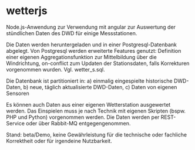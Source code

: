 # wetterjs

Node.js-Anwendung zur Verwendung mit angular zur Auswertung der stündlichen Daten des DWD für einige Messstationen.

Die Daten werden heruntergeladen und in einer Postgresql-Datenbank abgelegt. Von Postgresql werden erweiterte Features genutzt: 
Definition einer eigenen Aggregationsfunktion zur Mittelbildung über die Windrichtung, on-conflict zum Updaten der Stationsdaten, falls Korrekturen vorgenommen wurden. Vgl. wetter_s.sql.

Die Datenbank ist partitioniert in: 
	a) einmalig eingespielte historische DWD-Daten, 
	b) neue, täglich aktualisierte DWD-Daten, 
	c) Daten von eigenen Sensoren 

Es können auch Daten aus einer eigenen Wetterstation ausgewertet werden. Das Einspielen muss je nach Technik mit eigenen Skripten (bspw. PHP und Python) vorgenommen werden. Die Daten werden per REST-Service oder über Rabbit-MQ entgegengenommen.

Stand: beta/Demo, keine Gewährleistung für die technische oder fachliche Korrektheit oder für irgendeine Nutzbarkeit.
